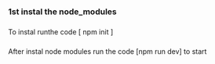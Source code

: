 ### 1st instal the node_modules 

###
To instal runthe code [ npm init ]

###
After instal node modules run the code [npm run dev] to start 
